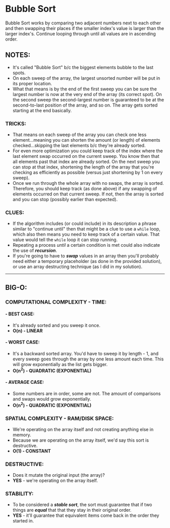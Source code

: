 # Bubble Sort

Bubble Sort works by comparing two adjacent numbers next to each other and then
swapping their places if the smaller index's value is larger than the larger
index's. Continue looping through until all values are in ascending order.

## NOTES:

- It's called "Bubble Sort" b/c the biggest elements bubble to the last spots.
- On each sweep of the array, the largest unsorted number will be put in its proper location.
- What that means is by the end of the first sweep you can be sure the largest number is now at the very end of the array (its correct spot). On the second sweep the second-largest number is guaranteed to be at the second-to-last position of the array, and so on. The array gets sorted starting at the end basically.

### TRICKS:

- That means on each sweep of the array you can check one less element...meaning you can shorten the amount (or length) of elements checked...skipping the last elements b/c they're already sorted.
- For even more optimization you could keep track of the index where the last element swap occurred on the current sweep. You know then that all elements past that index are already sorted. On the next sweep you can stop at that index, shortening the length of the array that you're checking as efficiently as possible (versus just shortening by 1 on every sweep).
- Once we run through the whole array with no swaps, the array is sorted. Therefore, you should keep track (as done above) if any swapping of elements occurred on that current sweep. If not, then the array is sorted and you can stop (possibly earlier than expected).

### CLUES:

- If the algorithm includes (or could include) in its description a phrase similar to "continue until" then that might be a clue to use a `while` loop, which also then means you need to keep track of a certain value. That value would tell the `while` loop it can stop running.
- Repeating a process _until_ a certain condition is met could also indicate the use of **_recursion_**.
- If you're going to have to **_swap_** values in an array then you'll probably need either a temporary placeholder (as done in the provided solution), or use an array destructing technique (as I did in my solution).

---

## BIG-O:

### COMPUTATIONAL COMPLEXITY - TIME:

#### \- BEST CASE:

- It's already sorted and you sweep it once.
- **O(n) - LINEAR**

#### \- WORST CASE:

- It's a backward sorted array. You'd have to sweep it by length - 1, and every sweep goes through the array by one less amount each time. This will grow exponentially as the list gets bigger.
- **O(n<sup>2</sup>) - QUADRATIC (EXPONENTIAL)**

#### \- AVERAGE CASE:

- Some numbers are in order, some are not. The amount of comparisons and swaps would grow exponentially.
- **O(n<sup>2</sup>) - QUADRATIC (EXPONENTIAL)**

### SPATIAL COMPLEXITY - RAM/DISK SPACE:

- We're operating on the array itself and not creating anything else in memory.
- Because we are operating on the array itself, we'd say this sort is destructive.
- **O(1) - CONSTANT**

### DESTRUCTIVE:

- Does it mutate the original input (the array)?
- **YES** - we're operating on the array itself.

### STABILITY:

- To be considered a **_stable sort_**, the sort must guarantee that if two things are **_equal_** that that they stay in their original order.
- **YES** - it'll guarantee that equivalent items come back in the order they started in.
